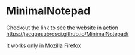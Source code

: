 # MinimalNotepad

Checkout the link to see the website in action https://jacquesubrosci.github.io/MinimalNotepad/

It works only in Mozilla Firefox
